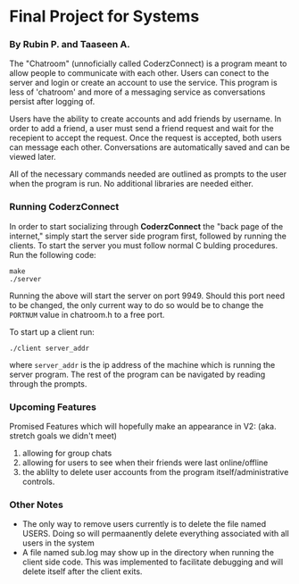 # Final Project for Systems
### By Rubin P. and Taaseen A.

The "Chatroom" (unnoficially called CoderzConnect) is a program meant to allow people to communicate with each other. Users can conect to the server and login or create an account to use the service. This program is less of 'chatroom' and more of a messaging service as conversations persist after logging of. 

Users have the ability to create accounts and add friends by username. In order to add a friend, a user must send a friend request and wait for the recepient to accept the request. Once the request is accepted, both users can message each other. Conversations are automatically saved and can be viewed later. 

All of the necessary commands needed are outlined as prompts to the user when the program is run. No additional libraries are needed either.

### Running CoderzConnect
In order to start socializing through **CoderzConnect** the "back page of the internet," simply start the server side program first, followed by running the clients.
To start the server you must follow normal C bulding procedures. Run the following code:

```
make
./server
```
Running the above will start the server on port 9949. Should this port need to be changed, the only current way to do so would be to change the `PORTNUM` value in chatroom.h to a free port.

To start up a client run:
```
./client server_addr
```
where `server_addr` is the ip address of the machine which is running the server program. The rest of the program can be navigated by reading through the prompts.

### Upcoming Features
Promised Features which will hopefully make an appearance in V2:
(aka. stretch goals we didn't meet)
1. allowing for group chats
2. allowing for users to see when their friends were last online/offline
3. the ablilty to delete user accounts from the program itself/administrative controls.

### Other Notes
- The only way to remove users currently is to delete the file named USERS. Doing so will permaanently delete everything associated with all users in the system
- A file named sub.log may show up in the directory when running the client side code. This was implemented to facilitate debugging and will delete itself after the client exits. 
